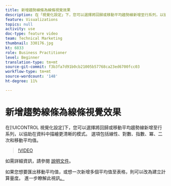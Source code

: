 ```yaml
---
title: 新增趨勢線條為線條視覺效果
description: 在「視覺化設定」下，您可以選擇將回歸或移動平均趨勢線新增至行系列，以協助描述資料中更清晰的模式。 選項包括線性、對數、指數、冪、二次和移動平均值。
feature: Visualizations
topics: null
activity: use
doc-type: feature video
team: Technical Marketing
thumbnail: 330176.jpg
kt: 6833
role: Business Practitioner
level: Beginner
translation-type: tm+mt
source-git-commit: f3b3fa7d91b0cb21005b57768ca23ed6700fcc03
workflow-type: tm+mt
source-wordcount: '148'
ht-degree: 11%

---
```



# 新增趨勢線條為線條視覺效果

在[!UICONTROL 視覺化設定]下，您可以選擇將回歸或移動平均趨勢線新增至行系列，以協助在資料中描繪更清晰的模式。 選項包括線性、對數、指數、冪、二次和移動平均值。

>[!VIDEO](https://video.tv.adobe.com/v/330176/?quality=12&learn=on)

如需詳細資訊，請參閱 [ 說明文件](https://experienceleague.adobe.com/docs/analytics/analyze/analysis-workspace/visualizations/line.html?lang=en#analysis-workspace)。

如果您想要匯出移動平均值，或想一次新增多個平均值至表格，則可以改為建立計算量度。 進一步瞭解此視訊[。](https://experienceleague.adobe.com/docs/analytics-learn/tutorials/analysis-workspace/visualizations/using-the-cumulative-average-function-to-apply-metric-smoothing.html#analysis-workspace)
